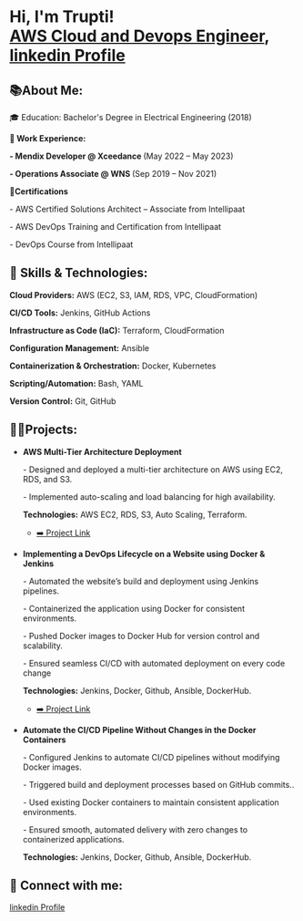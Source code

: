 <h1>Hi, I'm Trupti! <br/><a href="https://github.com/trupti-08">AWS Cloud and Devops Engineer</a>, <a href="https://www.linkedin.com/in/trupti-desai">linkedin Profile</a>
   
<h2>📚About Me:</h2>

   <p>🎓 Education: Bachelor's Degree in Electrical Engineering (2018)</p>
   <p><b>🏢 Work Experience:</b></p>
      <p><b>- Mendix Developer @ Xceedance </b> (May 2022 – May 2023)</p>
      <p><b>- Operations Associate @ WNS </b> (Sep 2019 – Nov 2021)</p>
   <p><b>🚀Certifications</b></p>
      <p>- AWS Certified Solutions Architect – Associate from Intellipaat</p>
      <p>- AWS DevOps Training and Certification from Intellipaat</p>
      <p>- DevOps Course from Intellipaat</p>

<h2>🚀 Skills & Technologies:</h2>
   <p><b>Cloud Providers:</b> AWS (EC2, S3, IAM, RDS, VPC, CloudFormation)</p>
   <p><b>CI/CD Tools:</b> Jenkins, GitHub Actions</p>
   <p><b>Infrastructure as Code (IaC):</b> Terraform, CloudFormation</p>
   <p><b>Configuration Management:</b> Ansible</p>
   <p><b>Containerization & Orchestration:</b> Docker, Kubernetes</p>
   <p><b>Scripting/Automation:</b> Bash, YAML</p>
   <p><b>Version Control:</b> Git, GitHub</p>
      
<h2>👨‍💻Projects:</h2>

- <b>AWS Multi-Tier Architecture Deployment</b>
   <p>- Designed and deployed a multi-tier architecture on AWS using EC2, RDS, and S3.</p>
   <p>- Implemented auto-scaling and load balancing for high availability.</p>
   <p><b>Technologies:</b> AWS EC2, RDS, S3, Auto Scaling, Terraform.</p>
  
  - [➡️ Project Link](https://github.com/trupti-08/AWS_Project.git)

- <b>Implementing a DevOps Lifecycle on a Website using Docker & Jenkins</b>
   <p>- Automated the website’s build and deployment using Jenkins pipelines.</p>
   <p>- Containerized the application using Docker for consistent environments.</p>
   <p>- Pushed Docker images to Docker Hub for version control and scalability.</p>
   <p>- Ensured seamless CI/CD with automated deployment on every code change</p>
   <p><b>Technologies:</b> Jenkins, Docker, Github, Ansible, DockerHub.</p>
   
  - [➡️ Project Link](https://github.com/)
    
- <b>Automate the CI/CD Pipeline Without Changes in the Docker Containers</b>
   <p>- Configured Jenkins to automate CI/CD pipelines without modifying Docker images.</p>
   <p>- Triggered build and deployment processes based on GitHub commits..</p>
   <p>- Used existing Docker containers to maintain consistent application environments.</p>
   <p>- Ensured smooth, automated delivery with zero changes to containerized applications.</p>
   <p><b>Technologies:</b> Jenkins, Docker, Github, Ansible, DockerHub.</p>
   
<h2> 🤳 Connect with me:</h2>
<a href="https://www.linkedin.com/in/trupti-desai">linkedin Profile</a>
<!--
**trupti-08/trupti-08** is a ✨ _special_ ✨ repository because its `README.md` (this file) appears on your GitHub profile.

Here are some ideas to get you started:

- 🔭 I’m currently working on ...
- 🌱 I’m currently learning ...
- 👯 I’m looking to collaborate on ...
- 🤔 I’m looking for help with ...
- 💬 Ask me about ...
- 📫 How to reach me: ...
- 😄 Pronouns: ...
- ⚡ Fun fact: ...
-->
